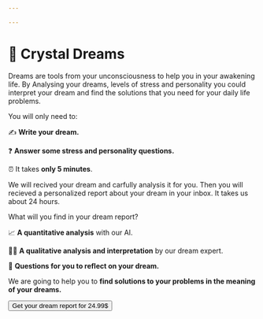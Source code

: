 ```yaml
---

---
```


# **🔮 Crystal Dreams**

Dreams are tools from your unconsciousness to help you in your awakening life. 
By Analysing your dreams, levels of stress and personality you could interpret your dream and find the solutions that you need for your daily life problems.

You will only need to:

✍️ **Write your dream.**

❓ **Answer some stress and personality questions.**

⏰ It takes **only 5 minutes**. 

We will recived your dream and carfully analysis it for you. Then you will recieved a personalized report about your dream in your inbox. It takes us about 24 hours.

What will you find in your dream report? 

📈 **A quantitative analysis** with our AI.

 👩‍⚕️️ **A qualitative analysis and interpretation** by our dream expert.

💭 **Questions for you to reflect on your dream.** 

We are going to help you to **find solutions to your problems in the meaning of your dreams.**

<a href="https://docs.google.com/forms/d/e/1FAIpQLSdEI0KzLwoll_DRJ7jnGrgCjOiKoxkgn1ABSWket5KE7llwEA/viewform">
  <button type="button" class="btn btn-dark">
    Get your dream report for 24.99$
  </button>
</a>